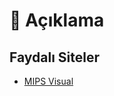 # 🗽 Açıklama

## Faydalı Siteler

- [MIPS Visual]

[MIPS Visual]: http://www3.ntu.edu.sg/home/smitha/FYP_Gerald/index.html
